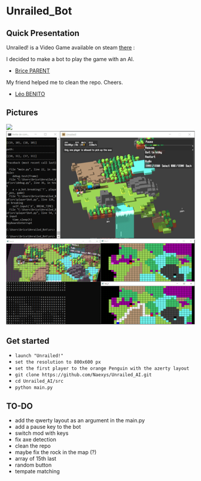 # Unrailed_Bot
## Quick Presentation

Unrailed! is a Video Game available on steam [there](https://unrailed-game.com/) :

I decided to make a bot to play the game with an AI.

+ [Brice PARENT](https://github.com/Naexys)

My friend helped me to clean the repo. Cheers.

+ [Léo BENITO  ](https://github.com/TrAyZeN) 

## Pictures

![](assets/demo.gif)
![](assets/chop.gif)
![](assets/Dot.PNG)

## Get started

* `launch "Unrailed!"`
* `set the resolution to 800x600 px`
* `set the first player to the orange Penguin with the azerty layout`
* `git clone https://github.com/Naexys/Unrailed_AI.git`
* `cd Unrailed_AI/src`
* `python main.py`

## TO-DO

* add the qwerty layout as an argument in the main.py
* add a pause key to the bot
* switch mod with keys
* fix axe detection
* clean the repo
* maybe fix the rock in the map (?)
* array of 15th last
* random button
* tempate matching